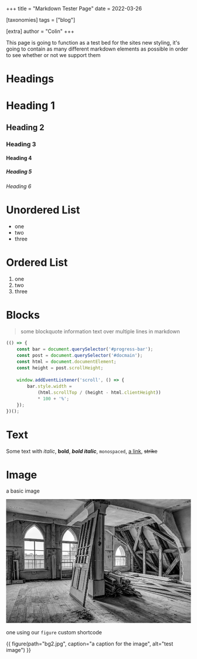 +++
title = "Markdown Tester Page"
date = 2022-03-26

[taxonomies]
tags = ["blog"]

[extra]
author = "Colin"
+++

This page is going to function as a test bed for the sites new styling, it's going to contain as many different markdown elements as possible in order to see whether or not we support them

<!-- more -->

# Headings

# Heading 1

## Heading 2

### Heading 3

#### Heading 4

##### Heading 5

###### Heading 6

# Unordered List

- one
- two
- three

# Ordered List

1. one
2. two
3. three

# Blocks

> some blockquote information text
> over multiple lines in markdown

```js
(() => {
    const bar = document.querySelector('#progress-bar');
    const post = document.querySelector('#docmain');
    const html = document.documentElement;
    const height = post.scrollHeight;

    window.addEventListener('scroll', () => {
        bar.style.width = 
            (html.scrollTop / (height - html.clientHeight))
            * 100 + '%';
    });
})();
```

# Text

Some text with *italic*, **bold**, ***bold italic***, `monospaced`, [a link](http://www.zyzle.dev), ~~strike~~

# Image

a basic image

![a caption for image](bg2.jpg)

one using our `figure` custom shortcode

{{ figure(path="bg2.jpg", caption="a caption for the image", alt="test image") }}